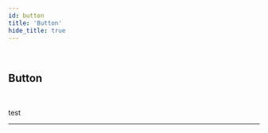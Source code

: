 ```yaml
---
id: button
title: 'Button'
hide_title: true
---
```


<br />

<div class="clearfix">
    <div class="column-left" style={{width: '7%'}}>
        <div class="button"></div>
    </div>
    <div class="column-right" style={{width: '93%'}}>
        <h2 style={{color:'#B174E5',margin:'0'}}>Button</h2>
    </div>
</div>



<br />

test 


---